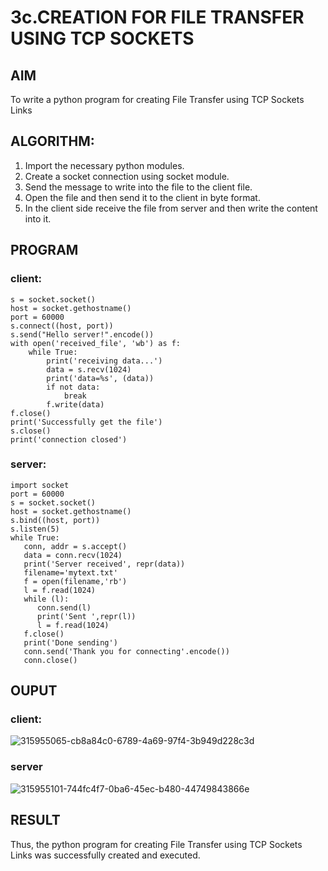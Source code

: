 # 3c.CREATION FOR FILE TRANSFER USING TCP SOCKETS
## AIM
To write a python program for creating File Transfer using TCP Sockets Links
## ALGORITHM:
1. Import the necessary python modules.
2. Create a socket connection using socket module.
3. Send the message to write into the file to the client file.
4. Open the file and then send it to the client in byte format.
5. In the client side receive the file from server and then write the content into it.
## PROGRAM
### client:
```import socket 
s = socket.socket() 
host = socket.gethostname() 
port = 60000 
s.connect((host, port)) 
s.send("Hello server!".encode()) 
with open('received_file', 'wb') as f: 
    while True: 
        print('receiving data...') 
        data = s.recv(1024) 
        print('data=%s', (data)) 
        if not data: 
            break 
        f.write(data) 
f.close() 
print('Successfully get the file') 
s.close() 
print('connection closed')
```
### server:
```
import socket                    
port = 60000                    
s = socket.socket()              
host = socket.gethostname()      
s.bind((host, port))
s.listen(5)                      
while True:
   conn, addr = s.accept()      
   data = conn.recv(1024) 
   print('Server received', repr(data)) 
   filename='mytext.txt' 
   f = open(filename,'rb') 
   l = f.read(1024) 
   while (l): 
      conn.send(l) 
      print('Sent ',repr(l)) 
      l = f.read(1024) 
   f.close() 
   print('Done sending') 
   conn.send('Thank you for connecting'.encode()) 
   conn.close() 
```
## OUPUT
### client:
![315955065-cb8a84c0-6789-4a69-97f4-3b949d228c3d](https://github.com/sriramsurya11/3c.FILE_TRANSFER_USING_TCP_SOCKETS/assets/151637759/6bc3eb70-ff1f-4dc2-90d0-a34ffe95902f)

### server
![315955101-744fc4f7-0ba6-45ec-b480-44749843866e](https://github.com/sriramsurya11/3c.FILE_TRANSFER_USING_TCP_SOCKETS/assets/151637759/196553be-acdd-4313-8e20-55d763907b13)

## RESULT
Thus, the python program for creating File Transfer using TCP Sockets Links was 
successfully created and executed.
